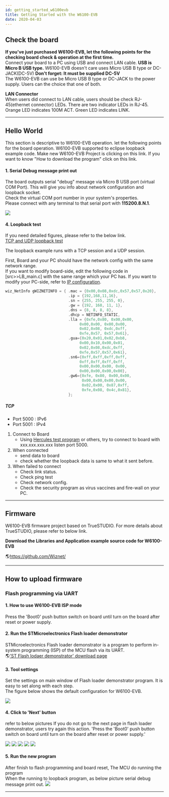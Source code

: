 ```yaml
---
id: getting_started_w6100evb
title: Getting Started with the W6100-EVB
date: 2020-04-03
---
```


## Check the board

**If you've just purchased W6100-EVB, let the following points for the
checking board check & operation at the first time.**  
Connect your board to a PC using USB and connect LAN cable. **USB is
Micro B USB type.** W6100-EVB doesn't care uses Micro USB B type or
DC-JACK(DC-5V) **Don't forget: It
must be supplied DC-5V**  
The W6100-EVB can use be Micro USB B type or DC-JACK to the power
supply. Users can the choice that one of both.

**LAN Connector**  
When users did connect to LAN cable, users should be check
RJ-45(ethernet connector) LEDs. There are two indicator LEDs in RJ-45.
Orange LED indicates 100M ACT. Green LED indicates LINK.

-----

## Hello World

This section is descriptive to W6100-EVB operation. let the following
points for the board operation. W6100-EVB supported to eclipse loopback
example code. Make new W6100-EVB Project is clicking on this link. If
you want to know "How to download the program" click on this link.

#### 1\. Serial Debug message print out

The board outputs serial "debug" message via Micro B USB port (virtual
COM Port). This will give you info about network configuration and
loopback socket.  
Check the virtual COM port number in your system's properties.  
Please connect with any terminal to that serial port with
**115200.8.N.1**.

![](/img/products/w6100/w6100_evb/debug_msg.jpg)

#### 4\. Loopback test

If you need detailed figures, please refer
to the below link.  
[TCP and
UDP loopback
test](/)

The loopback example runs with a TCP session and a UDP session.

First, Board and your PC should have the network config with the same
network range.  
If you want to modify board-side, edit the following code in
\[src\>\>LB\_main.c\] with the same range which your PC has. If you want
to modify your PC-side, refer to [IP
configuration](/).

``` cpp
wiz_NetInfo gWIZNETINFO = { .mac = {0x00,0x08,0xdc,0x57,0x57,0x20},
                            .ip = {192,168,11,16},
                            .sn = {255, 255, 255, 0},
                            .gw = {192, 168, 11, 1},
                            .dns = {8, 8, 8, 8},
                            .dhcp = NETINFO_STATIC,
                            .lla = {0xfe,0x80, 0x00,0x00,
                                 0x00,0x00, 0x00,0x00,
                                 0x02,0x08, 0xdc,0xff,
                                 0xfe,0x57, 0x57,0x61},
                            .gua={0x20,0x01,0x02,0xb8,
                                 0x00,0x10,0x00,0x01,
                                 0x02,0x08,0xdc,0xff,
                                 0xfe,0x57,0x57,0x61},
                            .sn6={0xff,0xff,0xff,0xff,
                                 0xff,0xff,0xff,0xff,
                                 0x00,0x00,0x00, 0x00,
                                 0x00,0x00,0x00,0x00},
                            .gw6={0xfe, 0x80, 0x00,0x00,
                                  0x00,0x00,0x00,0x00,
                                  0x02,0x00, 0x87,0xff,
                                  0xfe,0x08, 0x4c,0x81},
                            };

```
##### TCP

  - Port 5000 : IPv6
  - Port 5001 : IPv4



1.  Connect to Board 
      - Using [Hercules test program](/) or
        others, try to connect to board with xxx.xxx.xxx.xxx listen port
        5000.
2.  When connected
      - send data to board 
      - check whether the loopback data is same to what it sent before.
3.  When failed to connect
      - Check link status.
      - Check ping test
      - Check network config.
      - Check the security program as virus vaccines and fire-wall on
        your PC. 

-----

## Firmware

W6100-EVB firmware project based on TrueSTUDIO. For more details about
TrueSTUDIO, please refer to below link.

**Download the Libraries and
Application example source code for W6100-EVB**

🌎https://github.com/Wiznet/

-----

## How to upload firmware

### Flash programming via UART

#### 1\. How to use W6100-EVB ISP mode

Press the 'Boot0' push button switch on board until turn on the board
after reset or power supply.

#### 2\. Run the STMicroelectronics Flash loader demonstrator

STMicroelectronics Flash loader demonstrator is a program to perform
in-system programming (ISP) of the MCU flash via its UART.  
🌎['ST Flash lodaer
demonstrator' download
page](http://www.st.com/en/development-tools/flasher-stm32.html)

#### 3\. Tool settings

Set the settings on main window of Flash loader demonstrator program. It
is easy to set along with each step.  
The figure below shows the default configuration for W6100-EVB.

![](/img/products/w6100/w6100_evb/4.png)

#### 4\. Click to 'Next' button

refer to below pictures If you do not go to the next page in flash
loader demonstrator, users try again this action. 'Press the 'Boot0'
push button switch on board until turn on the board after reset or power
supply.'

![](/img/products/w6100/w6100_evb/5.png)
![](/img/products/w6100/w6100_evb/6.png)
![](/img/products/w6100/w6100_evb/7.png)
![](/img/products/w6100/w6100_evb/8.png)
![](/img/products/w6100/w6100_evb/9.png)

#### 5\. Run the new program

After finish to flash programming and board reset, The MCU do running
the program  
When the running to loopback program, as below picture serial debug
message print out. ![](/img/products/w6100/w6100_evb/debug_msg.jpg)

-----
